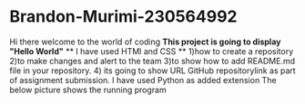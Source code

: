 # Brandon-Murimi-230564992
Hi there welcome to the world of coding
**This project is going to display "Hello World"**
** I have used HTMl and CSS **
1)how to create a repository 
2)to make changes and alert to the team 
3)to show how to add  README.md file in your repository.
4) its going to show URL GitHub repositorylink as part of assignment submission.
I have used Python as added extension 
The below picture shows the running program
